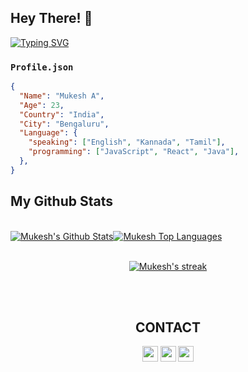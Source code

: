 <!-- ### Hi there 👋 -->

  <h2>Hey There! 👋</h2>

  <!-- SVG Typing Animation  -->
[![Typing SVG](https://readme-typing-svg.herokuapp.com?font=Fira+Code&size=22&pause=1000&width=435&lines=This+is++Mukesh+%F0%9F%98%BC)](https://git.io/typing-svg)


### `Profile.json`
```json
{
  "Name": "Mukesh A",
  "Age": 23,
  "Country": "India",
  "City": "Bengaluru",
  "Language": {
    "speaking": ["English", "Kannada", "Tamil"],
    "programming": ["JavaScript", "React", "Java"],
  },
}
```
  
 ## My Github Stats
  <br/>
    <a href="#"><img alt="Mukesh's Github Stats" src="https://github-readme-stats.vercel.app/api?username=Mukesh-A&show_icons=true&count_private=true&theme=react&hide_border=true&bg_color=0D1117" /></a><a href="#"><img alt="Mukesh Top Languages" src="https://github-readme-stats.vercel.app/api/top-langs/?username=Mukesh-A&langs_count=8&count_private=true&layout=compact&theme=react&hide_border=true&bg_color=0D1117" /></a>
  <br/>  


<br/>
  <p align="center">
    <a href="#">
        <img title="🔥 Get streak stats for your profile at git.io/streak-stats" alt="Mukesh's streak" src="https://github-readme-streak-stats.herokuapp.com?user=Mukesh-A&theme=highcontrast&date_format=j%20M%5B%20Y%5D&ring=DD2727"/>
    </a>
  </p>
<br/>
<br/> 

<h2 align="center">CONTACT</h2>
<p align="center"><a href="https://twitter.com/Mukeshabhi06"><img src="https://img.shields.io/badge/twitter-%231DA1F2.svg?&style=for-the-badge&logo=twitter&logoColor=white" height=25></a> <a href="https://www.linkedin.com/in/mukesh-a/"><img src="https://img.shields.io/badge/linkedin-%230077B5.svg?&style=for-the-badge&logo=linkedin&logoColor=white" height=25></a> <a href="https://mukesh-portfolio.netlify.app/"><img src="https://img.shields.io/badge/Website-%231DA1F2.svg?&style=for-the-badge&logo=wodrpress&logoColor=white" height=25></a></p>
<br/>
<br/>

